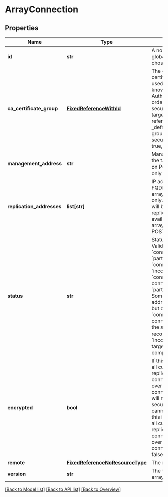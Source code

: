 # ArrayConnection

## Properties
Name | Type | Description | Notes
------------ | ------------- | ------------- | -------------
**id** | **str** | A non-modifiable, globally unique ID chosen by the system. | [optional] 
**ca_certificate_group** | [**FixedReferenceWithId**](FixedReferenceWithId.md) | The group of CA certificates that can be used, in addition to well-known Certificate Authority certificates, in order to establish a secure connection to the target array. Defaults to a reference to the _default_replication_certs group if secure_connection is true, or null otherwise. | [optional] 
**management_address** | **str** | Management address of the target array. Settable on POST only. Modifiable only on the source. | [optional] 
**replication_addresses** | **list[str]** | IP addresses and/or FQDNs of the target arrays. Settable on POST only. If not set on POST, will be set to all the replication addresses available on the target array at the time of the POST. | [optional] 
**status** | **str** | Status of the connection. Valid values are &#x60;connected&#x60;, &#x60;partially_connected&#x60;, &#x60;connecting&#x60;, and &#x60;incompatible&#x60;. &#x60;connected&#x60; - The connection is OK. &#x60;partially_connected&#x60; - Some replication addresses are working, but others are not. &#x60;connecting&#x60; - No connection exists and the array is trying to reconnect. &#x60;incompatible&#x60; - The target array is not compatible. | [optional] 
**encrypted** | **bool** | If this is set to true, then all customer data replicated over the connection will be sent over an encrypted connection using TLS, or will not be sent if a secure connection cannot be established. If this is set to false, then all customer data replicated over the connection will be sent over an unencrypted connection. Defaults to false. | [optional] [default to False]
**remote** | [**FixedReferenceNoResourceType**](FixedReferenceNoResourceType.md) | The remote array. | [optional] 
**version** | **str** | The version of the target array. | [optional] 

[[Back to Model list]](index.md#documentation-for-models) [[Back to API list]](index.md#endpoint-properties) [[Back to Overview]](index.md)


